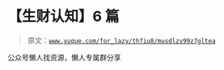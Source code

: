 # 【生财认知】6 篇

> 原文：[`www.yuque.com/for_lazy/thfiu8/musdlzv99z7gltea`](https://www.yuque.com/for_lazy/thfiu8/musdlzv99z7gltea)

<ne-p id="u0512a9d7" data-lake-id="u0512a9d7"><ne-text id="uad299531">公众号懒人找资源，懒人专属群分享</ne-text></ne-p>